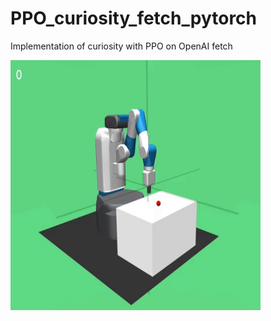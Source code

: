 # PPO_curiosity_fetch_pytorch
Implementation of curiosity with PPO on OpenAI fetch
<td><img src="/images/r_her.gif?raw=true" width="400" height="400"></td>
